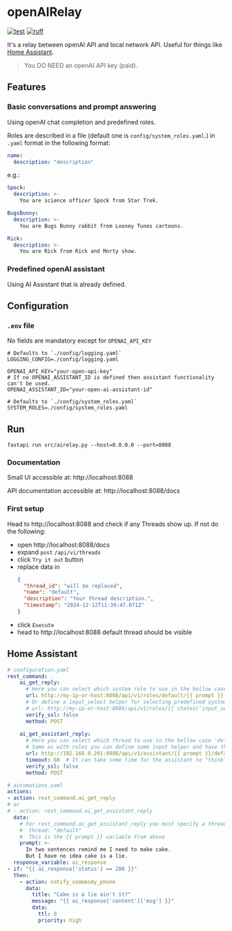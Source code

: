 # openAIRelay
[![test](https://github.com/LeskoIam/openairelay/actions/workflows/test.yml/badge.svg)](https://github.com/LeskoIam/openairelay/actions/workflows/test.yml)
[![ruff](https://github.com/LeskoIam/openairelay/actions/workflows/ruff.yml/badge.svg)](https://github.com/LeskoIam/openairelay/actions/workflows/ruff.yml)

It's a relay between openAI API and local network API. Useful for things like [Home Assistant](https://www.home-assistant.io/).
> You DO NEED an openAI API key (paid).


## Features
### Basic conversations and prompt answering
Using openAI chat completion and predefined roles.

Roles are described in a file (default one is `config/system_roles.yaml`.) in `.yaml` format in the following format:
```yaml
name:
  description: "description"
```
e.g.:
```yaml
Spock:
  description: >-
    You are science officer Spock from Star Trek.

BugsBunny:
  description: >-
    You are Bugs Bunny rabbit from Looney Tunes cartoons.

Rick:
  description: >-
    You are Rick from Rick and Morty show.
```

### Predefined openAI assistant

Using AI Assistant that is already defined.

## Configuration
### `.env` file
No fields are mandatory except for `OPENAI_API_KEY`

```.dotenv
# Defaults to `./config/logging.yaml`
LOGGING_CONFIG=./config/logging.yaml

OPENAI_API_KEY="your-open-api-key"
# If no OPENAI_ASSISTANT_ID is defined then assistant functionality can't be used.
OPENAI_ASSISTANT_ID="your-open-ai-assistant-id"

# Defaults to `./config/system_roles.yaml`
SYSTEM_ROLES=./config/system_roles.yaml
```

## Run
```shell
fastapi run src/airelay.py --host=0.0.0.0 --port=8088
```
### Documentation
Small UI accessible at: http://localhost:8088

API documentation accessible at: http://localhost:8088/docs

### First setup
Head to http://localhost:8088 and check if any Threads show up. If not do the following:
- open http://localhost:8088/docs
- expand `post` `/api/vi/threads`
- click `Try it out` button
- replace data in
  ```json
  {
    "thread_id": "will be replaced",
    "name": "default",
    "description": "Your thread description.",
    "timestamp": "2024-12-12T11:39:47.071Z"
  }
  ```
- click `Execute`
- head to http://localhost:8088 default thread should be visible

## Home Assistant

```yaml
# configuration.yaml
rest_command:
    ai_get_reply:
      # Here you can select which system role to use in the bellow case 'default' role is selected (e.g.: '.../default/...')
      url: http://my-ip-or-host:8088/api/v1/roles/default/{{ prompt }}
      # Or define a input_select helper for selecting predefined system roles:
      # url: http://my-ip-or-host:8088/api/v1/roles/{{ states('input_select.ai_system_role' )}}/{{ prompt }}
      verify_ssl: false
      method: POST
    
    ai_get_assistant_reply:
      # Here you can select which thread to use in the bellow case 'default' role is selected (e.g.: '.../default')
      # Same as with roles you can define some input helper and have thread be dynamic 
      url: http://192.168.0.201:8088/api/v1/assistant/{{ prompt }}/default
      timeout: 60  # It can take some time for the assistant to "think" :)
      verify_ssl: false
      method: POST

# automations.yaml
actions:
- action: rest_command.ai_get_reply
# or
# - action: rest_command.ai_get_assistant_reply
  data:
    # For rest_command.ai_get_assistant_reply you must specify a thread
    #  thread: "default"
    #  This is the {{ prompt }} variable from above
    prompt: >-
      In two sentences remind me I need to make cake.
      But I have no idea cake is a lie.
  response_variable: ai_response
- if: "{{ ai_response['status'] == 200 }}"
  then:
    - action: notify_somebody_phone
      data:
        title: "Cake is a lie ain't it?"
        message: "{{ ai_response['content']['msg'] }}"
        data:
          ttl: 0
          priority: high
```
